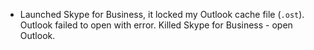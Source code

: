 

- Launched Skype for Business, it locked my Outlook cache file (`.ost`). Outlook failed to open with error. Killed Skype for Business - open Outlook.
